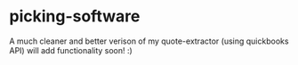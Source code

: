 # picking-software
A much cleaner and better verison of my quote-extractor (using quickbooks API) will add functionality soon! :)
